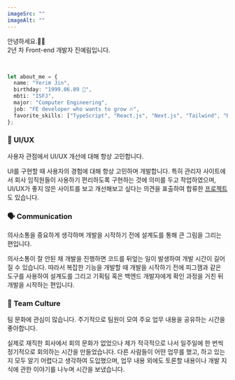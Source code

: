 ```yaml
---
imageSrc: ""
imageAlt: ""
---
```


안녕하세요.👋🏼<br>
2년 차 Front-end 개발자 진예림입니다.

<br>

```ts
let about_me = {
  name: "Yerim Jin",
  birthday: "1999.06.09 🐰",
  mbti: "ISFJ",
  major: "Computer Engineering",
  job: "FE developer who wants to grow 🔥",
  favorite_skills: ["TypeScript", "React.js", "Next.js", "Tailwind", "Recoil"],
};
```

### 🤔 UI/UX

사용자 관점에서 UI/UX 개선에 대해 항상 고민합니다.

UI를 구현할 때 사용자의 경험에 대해 항상 고민하며 개발합니다. 특히 관리자 사이트에서 회사 임직원들이 사용하기 편리하도록 구현하는 것에 의미를 두고 작업하였으며, UI/UX가 좋지 않은 사이트를 보고 개선해보고 싶다는 의견을 표출하여 합류한 [프로젝트](/project/maplescouter)도 있습니다.

### 🗣️ Communication

의사소통을 중요하게 생각하며 개발을 시작하기 전에 설계도를 통해 큰 그림을 그리는 편입니다.

의사소통이 잘 안된 채 개발을 진행하면 코드를 뒤엎는 일이 발생하여 개발 시간이 길어질 수 있습니다. 따라서 복잡한 기능을 개발할 때 개발을 시작하기 전에 피그잼과 같은 도구를 사용하여 설계도를 그리고 기획팀 혹은 백엔드 개발자에게 확인 과정을 거친 뒤 개발을 시작하는 편입니다.

### 👥 Team Culture

팀 문화에 관심이 많습니다. 주기적으로 팀원이 모여 주요 업무 내용을 공유하는 시간을 좋아합니다.

실제로 재직한 회사에서 회의 문화가 없었으나 제가 적극적으로 나서 일주일에 한 번씩 정기적으로 회의하는 시간을 만들었습니다. 다른 사람들이 어떤 업무를 했고, 하고 있는지 모두 알기 어렵다고 생각하여 도입했으며, 업무 내용 외에도 토론할 내용이나 개발 지식에 관한 이야기를 나누며 시간을 보냈습니다.
